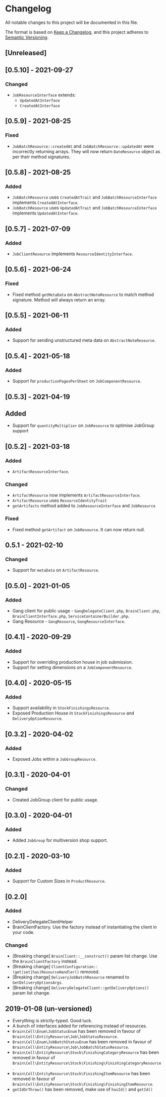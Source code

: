 # Changelog
All notable changes to this project will be documented in this file.

The format is based on [Keep a Changelog](https://keepachangelog.com/en/1.0.0/),
and this project adheres to [Semantic Versioning](https://semver.org/spec/v2.0.0.html).

## [Unreleased]

## [0.5.10] - 2021-09-27
### Changed
- `JobResourceInterface` extends:
  - `UpdatedAtInterface`
  - `CreatedAtInterface`

## [0.5.9] - 2021-08-25
### Fixed
- `JobBatchResource::createdAt` and `JobBatchResource::updatedAt` were
  incorrectly returning arrays. They will now return `DateResource` object as
  per their method signatures.

## [0.5.8] - 2021-08-25
### Added
- `JobBatchResource` uses `CreatedAtTrait` and `JobBatchResourceInterface` 
  implements `CreatedAtInterface`.
- `JobBatchResource` uses `UpdatedAtTrait` and `JobBatchResourceInterface`
  implements `UpdatedAtInterface`.

## [0.5.7] - 2021-07-09
### Added
- `JobClientResource` implements `ResourceIdentityInterface`.

## [0.5.6] - 2021-06-24
### Fixed
- Fixed method `getMetaData` on `AbstractNoteResource` to match method signature.
  Method will always return an array.

## [0.5.5] - 2021-06-11
### Added
- Support for sending unstructured meta data on `AbstractNoteResource`.

## [0.5.4] - 2021-05-18
### Added
- Support for `productionPagesPerSheet` on `JobComponentResource`.

## [0.5.3] - 2021-04-19
## Added
- Support for `quantityMultiplier` on `JobResource` to optimise JobGroup support

## [0.5.2] - 2021-03-18
### Added
- `ArtifactResourceInterface`.

### Changed
- `ArtifactResource` now implements `ArtifactResourceInterface`.
- `ArtifactResource` uses `ResourceIdentityTrait`
- `getArtifacts` method added to `JobResourceInterface` and `JobResource`

### Fixed
- Fixed method `getArtifact` on `JobResource`. It can now return null.

## 0.5.1 - 2021-02-10
### Changed
- Support for `metaData` on `ArtifactResource`. 

## [0.5.0] - 2021-01-05
### Added
- Gang client for public usage - `GangDelegateClient.php`, `BrainClient.php`, `BrainClientInterface.php`, `ServiceContainerBuilder.php`.
- Gang Resource - `GangResource`, `GangResourceInterface`.

## [0.4.1] - 2020-09-29
### Added
- Support for overriding production house in job submission.
- Support for setting dimensions on a `JobComponentResource`.

## [0.4.0] - 2020-05-15
### Added
- Support availability in `StockFinishingsResource`.
- Exposed Production House in `StockFinishingsResource` and `DeliveryOptionResource`.

## [0.3.2] - 2020-04-02
### Added
- Exposed Jobs within a `JobGroupResource`.

## [0.3.1] - 2020-04-01
### Changed
- Created JobGroup client for public usage.

## [0.3.0] - 2020-04-01
### Added
- Added `JobGroup` for multiversion shop support.

## [0.2.1] - 2020-03-10
### Added
- Support for Custom Sizes in `ProductResource`.

## [0.2.0]
### Added
- DeliveryDelegateClientHelper
- BrainClientFactory. Use the factory instead of instantiating the client in your code.

### Changed
- [Breaking change] `BrainClient::__construct()` param list change. Use the `BrainClientFactory` instead. 
- [Breaking change] `ClientConfiguration::(get|set|has)ResourceHandler()` removed. 
- [Breaking change] `DeliveryJobBatchResource` renamed to `GetDeliveryOptionsArgs`.
- [Breaking change] `DeliveryDelegateClient::getDeliveryOptions()` param list change.

## 2019-01-08 (un-versioned)

* Everything is strictly-typed. Good luck.
* A bunch of interfaces added for referencing instead of resources.
* `Brain\Cell\Enum\JobStatusEnum` has been removed in favour of `Brain\Cell\EntityResource\Job\JobStatusResource`.
* `Brain\Cell\Enum\JobBatchStatusEnum` has been removed in favour of `Brain\Cell\EntityResource\Job\JobBatchStatusResource`.
* `Brain\Cell\EntityResource\Stock\FinishingCategoryResource` has been removed in favour of `Brain\Cell\EntityResource\Stock\Finishing\FinishingCategoryResource`.
* `Brain\Cell\EntityResource\Stock\FinishingItemResource` has been removed in favour of `Brain\Cell\EntityResource\Stock\Finishing\FinishingItemResource`.
* `getIdOrThrow()` has been removed, make use of `hasId()` and `getId()`
